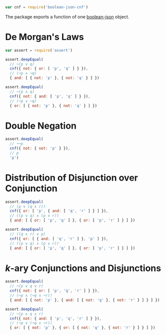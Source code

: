 ```javascript
var cnf = require('boolean-json-cnf')
```

The package exports a function of one [boolean-json](https://npmjs.com/packages/boolean-json-schema) object.

# De Morgan's Laws

```javascript
var assert = require('assert')

assert.deepEqual(
  // ¬(p ∨ q)
  cnf({ not: { or: [ 'p', 'q' ] } }),
  // (¬p ∧ ¬q)
  { and: [ { not: 'p' }, { not: 'q' } ] })

assert.deepEqual(
  // ¬(p ∧ q)
  cnf({ not: { and: [ 'p', 'q' ] } }),
  // (¬p ∨ ¬q)
  { or: [ { not: 'p' }, { not: 'q' } ] })
```

# Double Negation

```javascript
assert.deepEqual(
  // ¬¬p
  cnf({ not: { not: 'p' } }),
  // p
  'p')
```

# Distribution of Disjunction over Conjunction

```javascript
assert.deepEqual(
  // (p ∨ (q ∧ r))
  cnf({ or: [ 'p', { and: [ 'q', 'r' ] } ] }),
  // ((p ∨ q) ∧ (p ∨ r))
  { and: [ { or: [ 'p', 'q' ] }, { or: [ 'p', 'r' ] } ] })

assert.deepEqual(
  // ((q ∧ r) ∨ p)
  cnf({ or: [ { and: [ 'q', 'r' ] }, 'p' ] }),
  // ((p ∨ q) ∧ (p ∨ r))
  { and: [ { or: [ 'p', 'q' ] }, { or: [ 'p', 'r' ] } ] })
```

# _k_-ary Conjunctions and Disjunctions

```javascript
assert.deepEqual(
  // ¬(p ∨ q ∨ r)
  cnf({ not: { or: [ 'p', 'q', 'r' ] } }),
  // (¬p ∧ (¬q ∧ ¬r))
  { and: [ { not: 'p' }, { and: [ { not: 'q' }, { not: 'r' } ] } ] })

assert.deepEqual(
  // ¬(p ∧ q ∧ r)
  cnf({ not: { and: [ 'p', 'q', 'r' ] } }),
  // (¬p ∨ (¬q ∨ ¬r))
  { or: [ { not: 'p' }, { or: [ { not: 'q' }, { not: 'r' } ] } ] })
```
